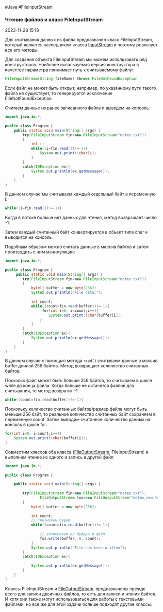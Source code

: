 #Java #FileInputStream
### Чтение файлов и класс FileInputStream ###

2023-11-28 15:18

Для считывания данных из файла предназначен класс FileInputStream, который является наследником класса [InputStream](InputStream) и поэтому реализует все его методы.

Для создания объекта FileInputStream мы можем использовать ряд конструкторов. Наиболее используемая версия конструктора в качестве параметра принимает путь к считываемому файлу:
```java
FileInputStream(String fileName) throws FileNotFoundException
```
Если файл не может быть открыт, например, по указанному пути такого файла не существует, то генерируется исключение FileNotFoundException.

Считаем данные из ранее записанного файла и выведем на консоль:
```java
import java.io.*;
 
public class Program {
    public static void main(String[] args) {
        try(FileInputStream fin=new FileInputStream("notes.txt"))
        {    
            int i;
            while((i=fin.read())!=-1){
                System.out.print((char)i);
            }   
        }
        catch(IOException ex){
            System.out.println(ex.getMessage());
        } 
    }
}
```
В данном случае мы считываем каждый отдельный байт в переменную i:
```java
while((i=fin.read())!=-1){
```
Когда в потоке больше нет данных для чтения, метод возвращает число -1.

Затем каждый считанный байт конвертируется в объект типа char и выводится на консоль.

Подобным образом можно считать данные в массив байтов и затем производить с ним манипуляции:
```java
import java.io.*;
  
public class Program {
     public static void main(String[] args) {
        try(FileInputStream fin=new FileInputStream("notes.txt"))
        {
            byte[] buffer = new byte[256];
            System.out.println("File data:");
             
            int count;
            while((count=fin.read(buffer))!=-1){
                 for(int i=0; i<count;i++){
                    System.out.print((char)buffer[i]);
                }
            }   
        }
        catch(IOException ex){
            System.out.println(ex.getMessage());
        } 
    }
}
```
В данном случае с помощью метода `read()` считываем данные в массив buffer длиной 256 байтов. Метод возвращает количество считанных байтов.

Поскольк файл может быть больше 256 байтов, то считываем в цикле while до конца файла. Когда больше не останется файлов для считывания, то метод возвратит -1.
```java
while((count=fin.read(buffer))!=-1){
```
Поскольку количество считанных байтов/размер файла могут быть меньше 256 байт, то реальное количество считанных байт сохраняем в переменную count. Затем выводим считанное количество данных на консоль в цикле for.
```java
for(int i=0; i<count;i++){
    System.out.print((char)buffer[i]);
}
```
Совместим классов оба класса ([FileOutputStream](FileOutputStream), FileInputStream) и выполним чтение из одного и запись в другой файл:
```java
import java.io.*;
  
public class Program {
  
    public static void main(String[] args) {
          
        try(FileInputStream fin=new FileInputStream("notes.txt");
                FileOutputStream fos=new FileOutputStream("notes_new.txt"))
        {
            byte[] buffer = new byte[256];
             
            int count;
            // считываем буфер
            while((count=fin.read(buffer))!=-1){
               
                // записываем из буфера в файл
                fos.write(buffer, 0, count);
            }
            System.out.println("File has been written");
        }
        catch(IOException ex){
              
            System.out.println(ex.getMessage());
        } 
    } 
}
```
Классы FileInputStream и [FileOutputStream](FileOutputStream), предназначены прежде всего для записи двоичных файлов, то есть для записи и чтения байтов. И хотя они также могут использоваться для работы с текстовыми файлами, но все же для этой задачи больше подходят другие классы.